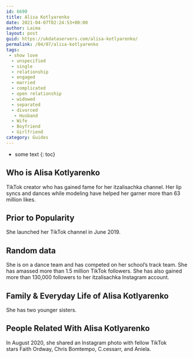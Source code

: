 ```yaml
---
id: 6690
title: Alisa Kotlyarenko
date: 2021-04-07T02:24:53+00:00
author: Laima
layout: post
guid: https://ukdataservers.com/alisa-kotlyarenko/
permalink: /04/07/alisa-kotlyarenko
tags:
 - show love
  - unspecified
  - single
  - relationship
  - engaged
  - married
  - complicated
  - open relationship
  - widowed
  - separated
  - divorced
   - Husband
  - Wife
  - Boyfriend
  - Girlfriend
category: Guides
---
```


* some text
{: toc}


## Who is Alisa Kotlyarenko
                  
                  
                  
TikTok creator who has gained fame for her itzalisachka channel. Her lip syncs and dances while modeling have helped her garner more than 63 million likes.
                  
              
            
              
            
                
                
                
## Prior to Popularity
                  
                  
                  
She launched her TikTok channel in June 2019.
                  
              
            
              
            
                
                
                
## Random data
                  
                  
                  
She is on a dance team and has competed on her school&#8217;s track team. She has amassed more than 1.5 million TikTok followers. She has also gained more than 130,000 followers to her itzalisachka Instagram account. 
                  
              
            
              
            
                
                
                
## Family & Everyday Life of Alisa Kotlyarenko
                  
                  
                  
She has two younger sisters. 
                  
              
            
              
            
                
                
                
## People Related With Alisa Kotlyarenko
                  
                  
                  
In August 2020, she shared an Instagram photo with fellow TikTok stars Faith Ordway, Chris Bomtempo, C.cessarr, and Aniela.
                  
              
            
              
            
                
              
            
              
              
            
            
              
            
          
          
          